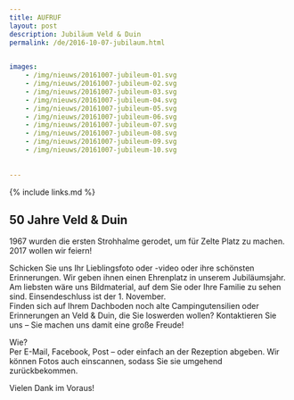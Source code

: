 ```yaml
---
title: AUFRUF
layout: post
description: Jubiläum Veld & Duin
permalink: /de/2016-10-07-jubilaum.html

    
images: 
    - /img/nieuws/20161007-jubileum-01.svg
    - /img/nieuws/20161007-jubileum-02.svg
    - /img/nieuws/20161007-jubileum-03.svg
    - /img/nieuws/20161007-jubileum-04.svg
    - /img/nieuws/20161007-jubileum-05.svg
    - /img/nieuws/20161007-jubileum-06.svg
    - /img/nieuws/20161007-jubileum-07.svg
    - /img/nieuws/20161007-jubileum-08.svg
    - /img/nieuws/20161007-jubileum-09.svg
    - /img/nieuws/20161007-jubileum-10.svg
    
    
---
```


{% include links.md %}


## 50 Jahre Veld & Duin
1967 wurden die ersten Strohhalme gerodet, um für Zelte Platz zu machen. 2017 wollen wir feiern!

Schicken Sie uns Ihr Lieblingsfoto oder -video oder ihre schönsten Erinnerungen. Wir geben ihnen einen Ehrenplatz in unserem Jubiläumsjahr. Am liebsten wäre uns Bildmaterial, auf dem Sie oder Ihre Familie zu sehen sind. Einsendeschluss ist der 1. November.<br>
Finden sich auf Ihrem Dachboden noch alte Campingutensilien oder Erinnerungen an Veld & Duin, die Sie loswerden wollen? Kontaktieren Sie uns – Sie machen uns damit eine große Freude!

Wie?<br>
Per E-Mail, Facebook, Post – oder einfach an der Rezeption abgeben. Wir können Fotos auch einscannen, sodass Sie sie umgehend zurückbekommen.

Vielen Dank im Voraus!


